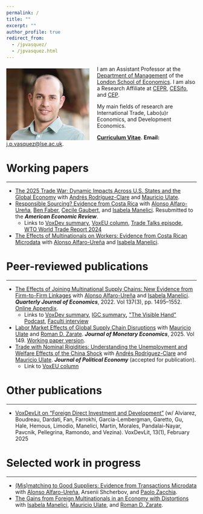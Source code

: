 ```yaml
---
permalink: /
title: ""
excerpt: ""
author_profile: true
redirect_from: 
  - /jpvasquez/
  - /jpvasquez.html
---
```


<img class="img-responsive" style="float: left; margin: 7px 20px 0px 0px;" src="/images/JP_new.jpg" width="220"> I am an Assistant Professor at the [Department of Management](https://www.lse.ac.uk/management) of the [London School of Economics](https://www.lse.ac.uk). I am also a Research Affiliate at [CEPR](https://cepr.org), [CESifo](https://www.cesifo.org/en), and [CEP](https://cep.lse.ac.uk).

My main fields of research are International Trade, Labo(u)r Economics, and Development Economics.

[**Curriculum Vitae**](/files/CV_Jose_Vasquez.pdf). **Email:** <j.p.vasquez@lse.ac.uk>.

# Working papers

---

- [<u>The 2025 Trade War: Dynamic Impacts Across U.S. States and the Global Economy</u>](/files/Tariffs.pdf) with [Andrés Rodríguez-Clare](https://eml.berkeley.edu/~arodeml/) and [Mauricio Ulate](https://www.mauricioulate.com/).
- [<u>Responsible Sourcing? Evidence from Costa Rica</u>](/files/Responsible_Sourcing_CR.pdf) with [Alonso Alfaro-Ureña](https://sites.google.com/view/alfarourena), [Ben Faber](https://eml.berkeley.edu/~faberb/), [Cecile Gaubert](https://eml.berkeley.edu/~cecile.gaubert/), and [Isabela Manelici](https://www.isabelamanelici.com/). Resubmitted to the ***American Economic Review***. 
  - Links to [VoxDev summary](https://voxdev.org/topic/firms-trade/responsible-sourcing-theory-and-evidence-costa-rica), [VoxEU column](https://cepr.org/voxeu/columns/responsible-sourcing-theory-and-evidence-costa-rica), [Trade Talks episode](https://open.spotify.com/episode/0UGnly236k5gI5K6zZARRZ?si=TEA8TIK5Rkq-QiN4ATz4uw), [WTO World Trade Report 2024](/files/wtr24_opinion.pdf)
- [<u>The Effects of Multinationals on Workers: Evidence from Costa Rican Microdata</u>](/files/Effects_MNC_Workers.pdf) with [Alonso Alfaro-Ureña](https://sites.google.com/view/alfarourena) and [Isabela Manelici](https://www.isabelamanelici.com/).

# Peer-reviewed publications

---

- [<u>The Effects of Joining Multinational Supply Chains: New Evidence from Firm-to-Firm Linkages</u>](/files/Effects_of_Joining_MNC_Supply_Chains_QJE.pdf) with [Alonso Alfaro-Ureña](https://sites.google.com/view/alfarourena) and [Isabela Manelici](https://www.isabelamanelici.com/). ***Quarterly Journal of Economics***, 2022. Vol 137(3), pp. 1495–1552. [<u>Online Appendix</u>](/files/amv1-2022-OnlineAppendix.pdf).
  - Links to [VoxDev summary](https://voxdev.org/topic/firms-trade/boosting-firm-productivity-through-joining-multinational-supply-chains), [IGC summary](https://www.theigc.org/blog/new-research-findings-on-firms-in-five-graphs/)**,** ["The Visible Hand" Podcast](https://www.thevisiblehand.uk/episodes/episode-13), [Faculti interview](https://faculti.net/the-effects-of-joining-multinational-supply-chains)
- [<u>Labor Market Effects of Global Supply Chain Disruptions</u>](https://www.sciencedirect.com/science/article/abs/pii/S0304393224001776) with [Mauricio Ulate](https://www.mauricioulate.com/) and [Roman D. Zarate](https://www.romandavidzarate.com/).  ***Journal of Monetary Economics***, 2025. Vol 149. [<u>Working paper version</u>](/files/SupplyChainDisruptions.pdf).
- [<u>Trade with Nominal Rigidities: Understanding the Unemployment and Welfare Effects of the China Shock</u>](/files/NK_trade.pdf) with [Andrés Rodríguez-Clare](https://eml.berkeley.edu/~arodeml/) and [Mauricio Ulate](https://www.mauricioulate.com/).  ***Journal of Political Economy*** (accepted for publication). 
  * Link to [VoxEU column](https://voxeu.org/article/understanding-unemployment-and-welfare-effects-china-shock)

# Other publications

---

- [<u>VoxDevLit on “Foreign Direct Investment and Development”</u>](https://voxdev.org/voxdevlit/foreign-direct-investment) (w/ Alviarez, Boudreau, Dardati, Fan, Farrokhi, Garcia-Lembergman, Garetto, Gu, Hale, Hemous, Limodio, Manelici, Martin, Morales, Pandalai-Nayar, Pavcnik, Pellegrina, Ramondo, and Vezina). VoxDevLit, 13(1), February 2025

# Selected work in progress

---

- <u>(Mis)matching to Good Suppliers: Evidence from Transactions Microdata</u> with [Alonso Alfaro-Ureña](https://sites.google.com/view/alfarourena), Arsenii Shcherbov, and [Paolo Zacchia](https://www.paolozacchia.com/). 
- <u>The Gains from Foreign Multinationals in an Economy with Distortions</u> with [Isabela Manelici](https://www.isabelamanelici.com/), [Mauricio Ulate](https://www.mauricioulate.com/), and [Roman D. Zarate](https://www.romandavidzarate.com/).
